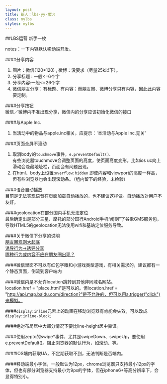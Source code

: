```yaml
---
layout: post
title: 新人：lbs-yy-常识
class: mylbs
styles: mylbs
---
```


##LBS运营 新手一枚

notes：一下内容默认移动端开发。

####分享内容           
1. 图片：微信(120*120) , 微博：没要求（尽量25k以下）。
2. 分享标题 : 一般<=6个字
3. 分享内容:一般<=26个字
4. 微信朋友分享：有标题、有内容；而朋友圈、微博分享只有内容，因此此内容要定制。

####分享按钮       
微信／微博内不准出现分享，微信内的分享应该初始化微信的接口

####与Apple Inc.  
1. 当活动中的物品与apple.inc相关，应提示：'本活动与Apple Inc.无关'

####页面全屏不滚动      
1. 取消body的`touchmove`事件，`e.preventDefault()`.    
    有些浏览器touchmove会调整页面的高度，使页面高度变形。比如ios uc向上滑动会隐藏地址栏，页面会有问题出现。
2. 在html、body上设置:`overflow:hidden` 
    即使内容和viewport的高度一样高，但有些浏览器也会出现滚动条。（组内留下的经验，未检验）

####语音自动播放        
目前是无法实现语音在页面加载自动播放的，也不建议这样做。自动播放对用户不友好。

####geolocation在部分国内手机无法定位    
最后确定出是部分三星、摩托的部分国行Android手机“阉割”了谷歌GMS服务包，导致HTML5的geolocation无法使用wifi和基站定位服务导致。

####关于微信下分享的说明      
[朋友圈规则大起底](http://mp.weixin.qq.com/s?__biz=MjM5NjM4MDAxMg==&mid=209206514&idx=1&sn=29ad2bda65c238442d6d1c15c1c6911a&scene=0&key=0acd51d81cb052bcd05365f4642be4b507800fb2cd835700c63d849879c3f2a7beb720bea6350f74af55e1f20b6f93a6&ascene=1&uin=MTkzMDA2NjU%3D&devicetype=Windows+7&version=61020019&pass_ticket=gN1VvcvYHglGx8tve0615%2BXEvi4n%2FgyaYjYYBM7Eea8%3D)     
[诱导行为->诱导分享](https://mp.weixin.qq.com/cgi-bin/readtemplate?token=790407390&t=business/faq_operation_tmpl&type=info#3dot3_3)    
[哪种行为或内容不应在朋友圈出现？](http://kf.qq.com/faq/131117ne2MV7141117JzI32q.html)

####微信里面不可以有红包字眼和小游戏类型游戏，有相关需求的，建议都有一个静态页面，倒流到客户端内     

####微信内是不允许location跳转到其他非同域名网站。    
location.href = "place.html"是可以的。但location.href = "http://api.map.baidu.com/direction?"是不允许的，但可以用a.trigger("click")来模拟。

####`display:inline`元素上的动画在移动浏览器有肯能会失效，可以改成`display:inline-block;`

####绝对布局居中大部分情况下要比line-height居中靠谱。

####使用zepto的swipe*事件，尤其是swipeDown、swipeUp，要使用e.preventDefault()。阻止浏览器的默认行为，如滚动、等。

####IOS端内获取UA，不定期获取不到，无法判断是否端内。

####移动端最小字体，一般默认为12px，chrome浏览器只支持最小12px的字体，但也有部分浏览器支持最小为9px的字体，但在iphone6+等高分辨率下，会显得特别小。